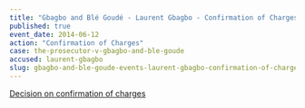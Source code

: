 ```yaml
---
title: "Gbagbo and Blé Goudé - Laurent Gbagbo - Confirmation of Charges"
published: true
event_date: 2014-06-12
action: "Confirmation of Charges"
case: the-prosecutor-v-gbagbo-and-ble-goude
accused: laurent-gbagbo
slug: gbagbo-and-ble-goude-events-laurent-gbagbo-confirmation-of-charges
---
```


[Decision on confirmation of charges](http://www.icc-cpi.int/iccdocs/doc/doc1783399.pdf)

